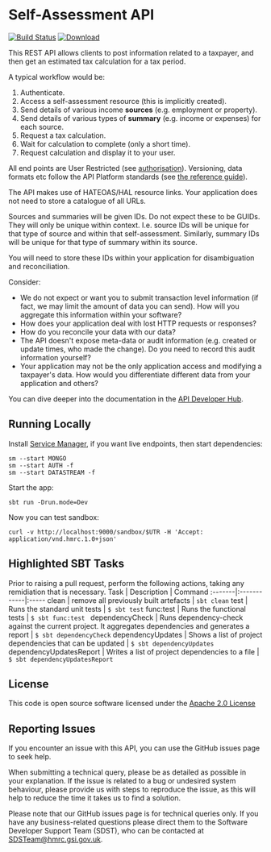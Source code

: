 # Self-Assessment API

[![Build Status](https://travis-ci.org/hmrc/self-assessment-api.svg?branch=master)](https://travis-ci.org/hmrc/self-assessment-api) [ ![Download](https://api.bintray.com/packages/hmrc/releases/self-assessment-api/images/download.svg) ](https://bintray.com/hmrc/releases/self-assessment-api/_latestVersion)

This REST API allows clients to post information related to a taxpayer, and then get an estimated tax calculation for a tax period.

A typical workflow would be:

1. Authenticate.
1. Access a self-assessment resource (this is implicitly created).
1. Send details of various income **sources** (e.g. employment or property).
1. Send details of various types of **summary** (e.g. income or expenses) for each source.
1. Request a tax calculation.
1. Wait for calculation to complete (only a short time).
1. Request calculation and display it to your user.

All end points are User Restricted (see [authorisation](https://developer.service.hmrc.gov.uk/api-documentation/docs/authorisation)). Versioning, data formats etc follow the API Platform standards (see [the reference guide](https://developer.service.hmrc.gov.uk/api-documentation/docs/reference-guide)).

The API makes use of HATEOAS/HAL resource links. Your application does not need to store a catalogue of all URLs.

Sources and summaries will be given IDs. Do not expect these to be GUIDs. They will only be unique within context. I.e. source IDs will be unique for that type of source and within that self-assessment. Similarly, summary IDs will be unique for that type of summary within its source.

You will need to store these IDs within your application for disambiguation and reconciliation.

Consider:

* We do not expect or want you to submit transaction level information (if fact, we may limit the amount of data you can send). How will you aggregate this information within your software?
* How does your application deal with lost HTTP requests or responses?
* How do you reconcile your data with our data?
* The API doesn't expose meta-data or audit information (e.g. created or update times, who made the change). Do you need to record this audit information yourself?
* Your application may not be the only application access and modifying a taxpayer's data. How would you differentiate different data from your application and others?

You can dive deeper into the documentation in the [API Developer Hub](https://developer.service.hmrc.gov.uk/api-documentation/docs/api#self-assessment-api).

## Running Locally

Install [Service Manager](https://github.com/hmrc/service-manager), if you want live endpoints, then start dependencies:

    sm --start MONGO
    sm --start AUTH -f
    sm --start DATASTREAM -f

Start the app:

    sbt run -Drun.mode=Dev

Now you can test sandbox:

    curl -v http://localhost:9000/sandbox/$UTR -H 'Accept: application/vnd.hmrc.1.0+json'

## Highlighted SBT Tasks
Prior to raising a pull request, perform the following actions, taking any remidiation that is necessary.
Task | Description | Command
:-------|:------------|:-----
clean | remove all previously built artefacts | ```sbt clean```
test | Runs the standard unit tests | ```$ sbt test```
func:test  | Runs the functional tests | ```$ sbt func:test ```
dependencyCheck | Runs dependency-check against the current project. It aggregates dependencies and generates a report | ```$ sbt dependencyCheck```
dependencyUpdates |  Shows a list of project dependencies that can be updated | ```$ sbt dependencyUpdates```
dependencyUpdatesReport | Writes a list of project dependencies to a file | ```$ sbt dependencyUpdatesReport```

## License

This code is open source software licensed under the [Apache 2.0 License]("http://www.apache.org/licenses/LICENSE-2.0.html")

## Reporting Issues
If you encounter an issue with this API, you can use the GitHub issues page to seek help.

When submitting a technical query, please be as detailed as possible in your explanation. 
If the issue is related to a bug or undesired system behaviour, please provide us with 
steps to reproduce the issue, as this will help to reduce the time it takes us to find 
a solution. 

Please note that our GitHub issues page is for technical queries only. If you have any 
business-related questions please direct them to the Software Developer Support Team (SDST),
who can be contacted at SDSTeam@hmrc.gsi.gov.uk.